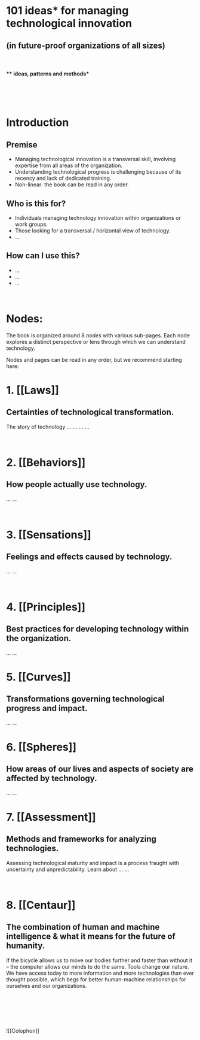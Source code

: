  
 
 
 
# 101 ideas* for managing technological innovation
## (in future-proof organizations of all sizes)
 
#### ** ideas, patterns and methods*

 
  
   
    
	 
	  
	  
  




# Introduction

## Premise
- Managing technological innovation is a transversal skill, involving expertise from all areas of the organization.
- Understanding technological progress is challenging because of its recency and lack of dedicated training.
- Non-linear: the book can be read in any order.
 

## Who is this for?
- Individuals managing technology innovation within organizations or work groups.
- Those looking for a transversal / horizontal view of technology.
- ...
 

## How can I use this?
- ...
- ...
- ...


 
 

# Nodes:
The book is organized around 8 *nodes* with various sub-pages. Each node explores a distinct perspective or lens through which we can understand technology. 
 

Nodes and pages can be read in any order, but we recommend starting here:
 

# 1. [[Laws]]
## Certainties of technological transformation.
The story of technology ... ... ... 
...

 

# 2. [[Behaviors]]
## How people actually use technology.
...
...

 

# 3. [[Sensations]]
## Feelings and effects caused by technology.
...
...

 

# 4. [[Principles]]
## Best practices for developing technology within the organization.
...
...
 



# 5. [[Curves]]
## Transformations governing technological progress and impact.
...
...
 


# 6. [[Spheres]]
## How areas of our lives and aspects of society are affected by technology.
...
...
 




# 7. [[Assessment]]
## Methods and frameworks for analyzing technologies.
Assessing technological maturity and impact is a process fraught with uncertainty and unpredictability. Learn about ...
...

 


# 8. [[Centaur]]
## The combination of human and machine intelligence & what it means for the future of humanity.

If the bicycle allows us to move our bodies further and faster than without it – the computer allows our minds to do the same. Tools change our nature. We have access today to more information and more technologies than ever thought possible, which begs for better human-machine relationships for ourselves and our organizations.
 
 
  
   
---
 
 
 


![[Colophon]]




